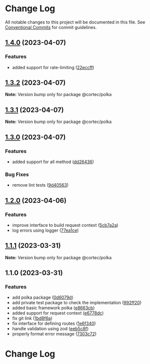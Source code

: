 # Change Log

All notable changes to this project will be documented in this file.
See [Conventional Commits](https://conventionalcommits.org) for commit guidelines.

## [1.4.0](https://github.com/saswatds/cortec/compare/@cortec/polka@1.3.2...@cortec/polka@1.4.0) (2023-04-07)

### Features

- added support for rate-limiting ([22eccff](https://github.com/saswatds/cortec/commit/22eccff1f0496c9e6776bc610e8beb4d9b81679a))

## [1.3.2](https://github.com/saswatds/cortec/compare/@cortec/polka@1.3.1...@cortec/polka@1.3.2) (2023-04-07)

**Note:** Version bump only for package @cortec/polka

## [1.3.1](https://github.com/saswatds/cortec/compare/@cortec/polka@1.3.0...@cortec/polka@1.3.1) (2023-04-07)

**Note:** Version bump only for package @cortec/polka

## [1.3.0](https://github.com/saswatds/cortec/compare/@cortec/polka@1.2.0...@cortec/polka@1.3.0) (2023-04-07)

### Features

- added support for all method ([dd26436](https://github.com/saswatds/cortec/commit/dd26436ddb80ae9abc49fbb6a5a1d0493a8b456e))

### Bug Fixes

- remove lint tests ([9d40563](https://github.com/saswatds/cortec/commit/9d4056364a2de93fd84804eafd20e9c046734c86))

## [1.2.0](https://github.com/saswatds/cortec/compare/@cortec/polka@1.1.1...@cortec/polka@1.2.0) (2023-04-06)

### Features

- improve interface to build request context ([5cb7a2a](https://github.com/saswatds/cortec/commit/5cb7a2a1becb5896cd548ecee458126625a6763d))
- log errors using logger ([77ea1ce](https://github.com/saswatds/cortec/commit/77ea1ce58f7867dcb6a869adf50ebdedf81f4055))

## [1.1.1](https://github.com/saswatds/cortec/compare/@cortec/polka@1.1.0...@cortec/polka@1.1.1) (2023-03-31)

**Note:** Version bump only for package @cortec/polka

## 1.1.0 (2023-03-31)

### Features

- add polka package ([0d6079d](https://github.com/saswatds/cortec/commit/0d6079d6106359ef724dbf248c3ffcf131d123d5))
- add private test package to check the implementation ([992ff20](https://github.com/saswatds/cortec/commit/992ff20ca4c3b7ce2d154323a6a9e763c2214c22))
- added basic framework polka ([e8663cb](https://github.com/saswatds/cortec/commit/e8663cb6b0103c2c530539b96c3fc959c14860e3))
- added support for request context ([e6778dc](https://github.com/saswatds/cortec/commit/e6778dcb1ca4780e5ba3536905eccf3f79225a16))
- fix git link ([1bd8f6a](https://github.com/saswatds/cortec/commit/1bd8f6a6789555c02abaaa58b58d82c6a474f23c))
- fix interface for defining routes ([1e6f340](https://github.com/saswatds/cortec/commit/1e6f340aec346559189d9b72f36c8a95d549d6d9))
- handle validation using zod ([eeb5c8f](https://github.com/saswatds/cortec/commit/eeb5c8fa84a8dc09a46028d7214731f4a1692742))
- properly format error message ([7303c72](https://github.com/saswatds/cortec/commit/7303c72ad83821dbdbb8961e447548cb6d2b5b4f))

# Change Log
